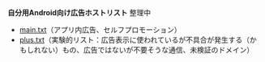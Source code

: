 <strong>自分用Android向け広告ホストリスト</strong>
整理中
* [main.txt](https://raw.githubusercontent.com/mori-jio/adb_filter/main/hosts/main.txt)（アプリ内広告、セルフプロモーション）
* [plus.txt](https://raw.githubusercontent.com/mori-jio/adb_filter/main/hosts/plus.txt)（実験的リスト：広告表示に使われているが不具合が発生する（かもしれない）もの、広告ではないが不要そうな通信、未検証のドメイン）
